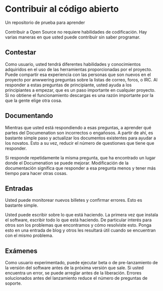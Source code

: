 # Contribuir al código abierto
Un repositorio de prueba para aprender

Contribuir a Open Source no requiere habilidades de codificación. Hay varias maneras en que usted puede contribuir sin saber programar.

## Contestar

Como usuario, usted tendrá diferentes habilidades y conocimientos adquiridos en el uso de las herramientas proporcionadas por el proyecto. Puede compartir esa experiencia con las personas que son nuevos en el proyecto por anwwering preguntas sobre la listas de correo, foros, o IRC. Al responder a estas preguntas de principiante, usted ayuda a los principiantes a empezar, que es un paso importante en cualquier proyecto. Si no obtiene el funcionamiento descargas es una razón importante por la que la gente elige otra cosa.

## Documentando

Mientras que usted está respondiendo a esas preguntas, a aprender qué partes del Documenation son incorrectos o engañosos. A partir de ahí, es bastante simple paso y actualizar los documentos existentes para ayudar a los novatos. Esto a su vez, reducir el número de questionws que tiene que responder.

Si responde repetidamente la misma pregunta, que ha encontrado un lugar donde el Documenation se puede mejorar. Modificación de la documentación significa que responder a esa pregunta menos y tener más tiempo para hacer otras cosas.

## Entradas

Usted puede monitorear nuevos billetes y confirmar errores. Esto es bastante simple.

Usted puede escribir sobre lo que está haciendo. La primera vez que instala el software, escribir todo lo que está haciendo. De particular interés para otros son los problemas que encontramos y cómo resolviste esto. Ponga esto en una entrada de blog y otros les resultará útil cuando se encuentran con el mismo problema.

## Exámenes

Como usuario experimentado, puede ejecutar beta o de pre-lanzamiento de la versión del software antes de la próxima versión que sale. Si usted encuentra un error, se puede arreglar antes de la liberación. Errores solucionados antes del lanzamiento reduce el número de preguntas de soporte.
